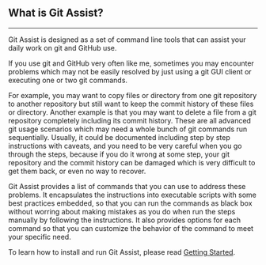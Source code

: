 ## What is Git Assist?

---

Git Assist is designed as a set of command line tools that can assist your daily work on git and GitHub use.

If you use git and GitHub very often like me, sometimes you may encounter problems which may not be easily resolved by just using a git GUI client or executing one or two git commands.

For example, you may want to copy files or directory from one git repository to another repository but still want to keep the commit history of these files or directory. Another example is that you may want to delete a file from a git repository completely including its commit history. These are all advanced git usage scenarios which may need a whole bunch of git commands run sequentially. Usually, it could be documented including step by step instructions with caveats, and you need to be very careful when you go through the steps, because if you do it wrong at some step, your git repository and the commit history can be damaged which is very difficult to get them back, or even no way to recover.

Git Assist provides a list of commands that you can use to address these problems. It encapsulates the instructions into executable scripts with some best practices embedded, so that you can run the commands as black box without worring about making mistakes as you do when run the steps manually by following the instructions. It also provides options for each command so that you can customize the behavior of the command to meet your specific need.

To learn how to install and run Git Assist, please read [Getting Started](getting-started.md).